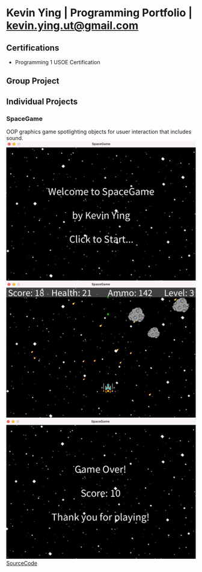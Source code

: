 # Kevin Ying | Programming Portfolio | kevin.ying.ut@gmail.com

## Certifications
* Programming 1 USOE Certification

## Group Project

## Individual Projects

### SpaceGame
OOP graphics game spotlighting objects for usuer interaction that includes sound.
![Spacegame Menu](https://github.com/KevinYing09/programmingportfolio/blob/main/images/sg1.png?raw=true)
![Spacegame Gameplay](https://github.com/KevinYing09/programmingportfolio/blob/main/images/sg2.png?raw=true)
![Spacegame GameOver](https://github.com/KevinYing09/programmingportfolio/blob/main/images/sg3.png?raw=true)
[SourceCode](https://github.com/KevinYing09/programmingportfolio/blob/main/src/SpaceGame.zip)
